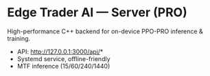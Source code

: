 # Edge Trader AI — Server (PRO)

High-performance C++ backend for on-device PPO-PRO inference & training.
- API: http://127.0.0.1:3000/api/*
- Systemd service, offline-friendly
- MTF inference (15/60/240/1440)
